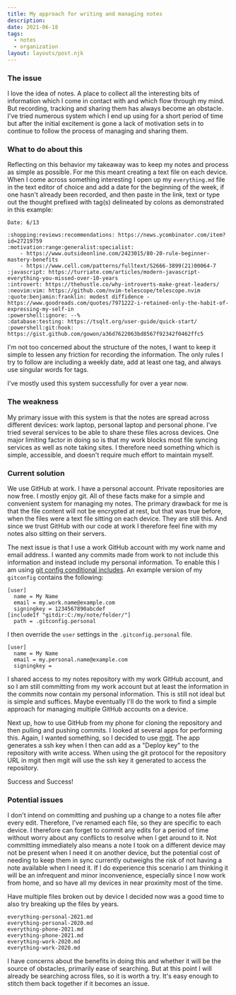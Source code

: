 ```yaml
---
title: My approach for writing and managing notes
description:
date: 2021-06-18
tags:
  - notes
  - organization
layout: layouts/post.njk
---
```


### The issue

I love the idea of notes. A place to collect all the interesting bits of information which I come in contact with and which flow through my mind. But recording, tracking and sharing them has always become an obstacle. I've tried numerous system which I end up using for a short period of time but after the initial excitement is gone a lack of motivation sets in to continue to follow the process of managing and sharing them.

### What to do about this

Reflecting on this behavior my takeaway was to keep my notes and process as simple as possible. For me this meant creating a text file on each device. When I come across something interesting I open up my `everything.md` file in the text editor of choice and add a date for the beginning of the week, if one hasn't already been recorded, and then paste in the link, text or type out the thought prefixed with tag(s) delineated by colons as demonstrated in this example:

```
Date: 6/13

:shopping:reviews:recommendations: https://news.ycombinator.com/item?id=27219759
:motivation:range:generalist:specialist:
    - https://www.outsideonline.com/2423015/80-20-rule-beginner-mastery-benefits
    - https://www.cell.com/patterns/fulltext/S2666-3899(21)00064-7
:javascript: https://turriate.com/articles/modern-javascript-everything-you-missed-over-10-years
:introvert: https://thehustle.co/why-introverts-make-great-leaders/
:neovim:vim: https://github.com/nvim-telescope/telescope.nvim
:quote:benjamin:franklin: modest diffidence - https://www.goodreads.com/quotes/7971222-i-retained-only-the-habit-of-expressing-my-self-in
:powershell:ignore: --%
:database:testing: https://tsqlt.org/user-guide/quick-start/
:powershell:git:hook: https://gist.github.com/gowon/a36d7622063bd8567f92342f0462ffc5
```

I'm not too concerned about the structure of the notes, I want to keep it simple to lessen any friction for recording the information. The only rules I try to follow are including a weekly date, add at least one tag, and always use singular words for tags.

I've mostly used this system successfully for over a year now.

### The weakness

My primary issue with this system is that the notes are spread across different devices: work laptop, personal laptop and personal phone. I've tried several services to be able to share these files across devices. One major limiting factor in doing so is that my work blocks most file syncing services as well as note taking sites. I therefore need something which is simple, accessible, and doesn't require much effort to maintain myself.

### Current solution

We use GitHub at work. I have a personal account. Private repositories are now free. I mostly enjoy git. All of these facts make for a simple and convenient system for managing my notes. The primary drawback for me is that the file content will not be encrypted at rest, but that was true before, when the files were a text file sitting on each device. They are still this. And since we trust GitHub with our code at work I therefore feel fine with my notes also sitting on their servers.

The next issue is that I use a work GitHub account with my work name and email address. I wanted any commits made from work to not include this information and instead include my personal information. To enable this I am using [git config conditional includes][]. An example version of my `gitconfig` contains the following:

```
[user]
  name = My Name
  email = my.work.name@example.com
  signingkey = 1234567890abcdef
[includeIf "gitdir:C:/my/note/folder/"]
  path = .gitconfig.personal
```

I then override the `user` settings in the `.gitconfig.personal` file.

```
[user]
  name = My Name
  email = my.personal.name@example.com
  signingkey =
```

I shared access to my notes repository with my work GitHub account, and so I am still committing from my work account but at least the information in the commits now contain my personal information. This is still not ideal but is simple and suffices. Maybe eventually I'll do the work to find a simple approach for managing multiple GitHub accounts on a device.

Next up, how to use GitHub from my phone for cloning the repository and then pulling and pushing commits. I looked at several apps for performing this. Again, I wanted something, so I decided to use [mgit][]. The app generates a ssh key when I then can add as a "Deploy key" to the repository with write access. When using the git protocol for the repository URL in mgit then mgit will use the ssh key it generated to access the repository.

Success and Success!

[git config conditional includes]: https://git-scm.com/docs/git-config#_conditional_includes
[mgit]: https://manichord.com/projects/mgit.html

### Potential issues

I don't intend on committing and pushing up a change to a notes file after every edit. Therefore, I've renamed each file, so they are specific to each device. I therefore can forget to commit any edits for a period of time without worry about any conflicts to resolve when I get around to it. Not committing immediately also means a note I took on a different device may not be present when I need it on another device, but the potential cost of needing to keep them in sync currently outweighs the risk of not having a note available when I need it. If I do experience this scenario I am thinking it will be an infrequent and minor inconvenience, especially since I now work from home, and so have all my devices in near proximity most of the time.

Have multiple files broken out by device I decided now was a good time to also try breaking up the files by years.

```
everything-personal-2021.md
everything-personal-2020.md
everything-phone-2021.md
everything-phone-2021.md
everything-work-2020.md
everything-work-2020.md
```

I have concerns about the benefits in doing this and whether it will be the source of obstacles, primarily ease of searching. But at this point I will already be searching across files, so it is worth a try. It's easy enough to stitch them back together if it becomes an issue.

